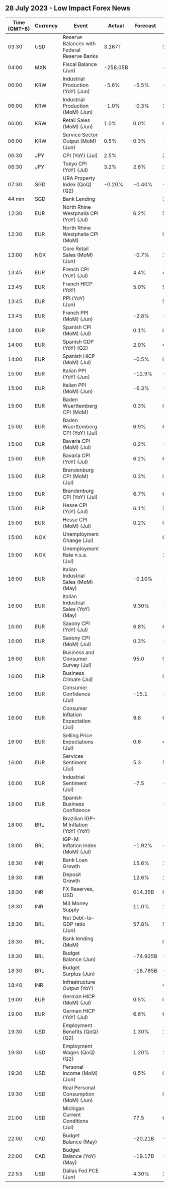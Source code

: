 ## 28 July 2023 - Low Impact Forex News

| Time (GMT+8) | Currency | Event | Actual | Forecast | Previous |
|------|----------|-------|--------|----------|----------|
| 03:30 | USD | Reserve Balances with Federal Reserve Banks | 3.167T |  | 3.221T |
| 04:00 | MXN | Fiscal Balance (Jun) | -258.05B |  | -104.27B |
| 06:00 | KRW | Industrial Production (YoY) (Jun) | -5.6% | -5.5% | -7.6% |
| 06:00 | KRW | Industrial Production (MoM) (Jun) | -1.0% | -0.3% | 3.0% |
| 06:00 | KRW | Retail Sales (MoM) (Jun) | 1.0% | 0.0% | 0.4% |
| 06:00 | KRW | Service Sector Output (MoM) (Jun) | 0.5% | 0.3% | -0.3% |
| 06:30 | JPY | CPI (YoY) (Jul) | 2.5% |  | 2.3% |
| 06:30 | JPY | Tokyo CPI (YoY) (Jul) | 3.2% | 2.8% | 3.2% |
| 07:30 | SGD | URA Property Index (QoQ) (Q2) | -0.20% | -0.40% | -0.40% |
| 44 min | SGD | Bank Lending |  |  | 798.8B |
| 12:30 | EUR | North Rhine Westphalia CPI (YoY) (Jul) |  | 6.2% | 5.7% |
| 12:30 | EUR | North Rhine Westphalia CPI (MoM) |  |  | 0.3% |
| 13:00 | NOK | Core Retail Sales (MoM) (Jun) |  | -0.7% | 1.2% |
| 13:45 | EUR | French CPI (YoY) (Jul) |  | 4.4% | 4.5% |
| 13:45 | EUR | French HICP (YoY) |  | 5.0% | 5.3% |
| 13:45 | EUR | PPI (YoY) (Jun) |  |  | 5.80% |
| 13:45 | EUR | French PPI (MoM) (Jun) |  | -2.8% | -1.4% |
| 14:00 | EUR | Spanish CPI (MoM) (Jul) |  | 0.1% | 0.6% |
| 14:00 | EUR | Spanish GDP (YoY) (Q2) |  | 2.0% | 4.2% |
| 14:00 | EUR | Spanish HICP (MoM) (Jul) |  | -0.5% | 0.6% |
| 15:00 | EUR | Italian PPI (YoY) (Jun) |  | -12.9% | -4.3% |
| 15:00 | EUR | Italian PPI (MoM) (Jun) |  | -6.3% | -2.3% |
| 15:00 | EUR | Baden Wuerttemberg CPI (MoM) |  | 0.3% | 0.1% |
| 15:00 | EUR | Baden Wuerttemberg CPI (YoY) (Jul) |  | 6.9% | 6.6% |
| 15:00 | EUR | Bavaria CPI (MoM) (Jul) |  | 0.2% | -0.1% |
| 15:00 | EUR | Bavaria CPI (YoY) (Jul) |  | 6.2% | 6.1% |
| 15:00 | EUR | Brandenburg CPI (MoM) (Jul) |  | 0.3% | 0.1% |
| 15:00 | EUR | Brandenburg CPI (YoY) (Jul) |  | 6.7% | 6.3% |
| 15:00 | EUR | Hesse CPI (YoY) (Jul) |  | 6.1% | 5.9% |
| 15:00 | EUR | Hesse CPI (MoM) (Jul) |  | 0.2% | 0.0% |
| 15:00 | NOK | Unemployment Change (Jul) |  |  | 62.08K |
| 15:00 | NOK | Unemployment Rate n.s.a. (Jul) |  |  | 1.70% |
| 16:00 | EUR | Italian Industrial Sales (MoM) (May) |  | -0.10% | -1.80% |
| 16:00 | EUR | Italian Industrial Sales (YoY) (May) |  | 9.30% | -1.80% |
| 16:00 | EUR | Saxony CPI (YoY) (Jul) |  | 6.8% | 6.5% |
| 16:00 | EUR | Saxony CPI (MoM) (Jul) |  | 0.3% | -0.3% |
| 16:00 | EUR | Business and Consumer Survey (Jul) |  | 95.0 | 95.3 |
| 16:00 | EUR | Business Climate (Jul) |  |  | 0.06 |
| 16:00 | EUR | Consumer Confidence (Jul) |  | -15.1 | -16.1 |
| 16:00 | EUR | Consumer Inflation Expectation (Jul) |  | 9.8 | 6.1 |
| 16:00 | EUR | Selling Price Expectations (Jul) |  | 0.6 | 4.4 |
| 16:00 | EUR | Services Sentiment (Jul) |  | 5.3 | 5.7 |
| 16:00 | EUR | Industrial Sentiment (Jul) |  | -7.5 | -7.2 |
| 18:00 | EUR | Spanish Business Confidence |  |  | -8.3 |
| 18:00 | BRL | Brazilian IGP-M Inflation (YoY) (YoY) |  |  |  |
| 18:00 | BRL | IGP-M Inflation Index (MoM) (Jul) |  | -1.92% | -1.93% |
| 18:30 | INR | Bank Loan Growth |  | 15.6% | 16.2% |
| 18:30 | INR | Deposit Growth |  | 12.6% | 13.0% |
| 18:30 | INR | FX Reserves, USD |  | 614.35B | 609.02B |
| 18:30 | INR | M3 Money Supply |  | 11.0% | 11.3% |
| 18:30 | BRL | Net Debt-to-GDP ratio (Jun) |  | 57.8% | 57.8% |
| 18:30 | BRL | Bank lending (MoM) |  |  | 0.3% |
| 18:30 | BRL | Budget Balance (Jun) |  | -74.925B | -119.226B |
| 18:30 | BRL | Budget Surplus (Jun) |  | -18.785B | -50.172B |
| 18:40 | INR | Infrastructure Output (YoY) |  |  | 4.3% |
| 19:00 | EUR | German HICP (MoM) (Jul) |  | 0.5% | 0.4% |
| 19:00 | EUR | German HICP (YoY) (Jul) |  | 6.6% | 6.8% |
| 19:30 | USD | Employment Benefits (QoQ) (Q2) |  | 1.30% | 1.20% |
| 19:30 | USD | Employment Wages (QoQ) (Q2) |  | 1.20% | 1.20% |
| 19:30 | USD | Personal Income (MoM) (Jun) |  | 0.5% | 0.4% |
| 19:30 | USD | Real Personal Consumption (MoM) (Jun) |  |  | 0.0% |
| 21:00 | USD | Michigan Current Conditions (Jul) |  | 77.5 | 69.0 |
| 22:00 | CAD | Budget Balance (May) |  | -20.21B | -44.41B |
| 22:00 | CAD | Budget Balance (YoY) (May) |  | -19.17B | -41.31B |
| 22:53 | USD | Dallas Fed PCE (Jun) |  | 4.30% | 3.20% |
